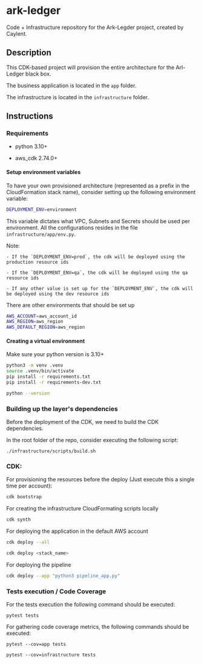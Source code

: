 # ark-ledger

Code + Infrastructure repository for the Ark-Legder project, created by Caylent.

## Description

This CDK-based project will provision the entire architecture for the Arl-Ledger black box.

The business application is located in the `app` folder.

The infrastructure is located in the `infrastructure` folder.

## Instructions

### Requirements

- python 3.10+

- aws_cdk 2.74.0+

#### Setup environment variables

To have your own provisioned architecture (represented as a prefix in the CloudFormation stack name), consider setting up the following environment variable:

```bash
DEPLOYMENT_ENV=environment
```

This variable dictates what VPC, Subnets and Secrets should be used per environment.
All the configurations resides in the file `infrastructure/app/env.py`.

Note:

    - If the `DEPLOYMENT_ENV=prod`, the cdk will be deployed using the production resource ids

    - If the `DEPLOYMENT_ENV=qa`, the cdk will be deployed using the qa resource ids

    - If any other value is set up for the `DEPLOYMENT_ENV`, the cdk will be deployed using the dev resource ids


There are other environments that should be set up
```bash
AWS_ACCOUNT=aws_account_id
AWS_REGION=aws_region
AWS_DEFAULT_REGION=aws_region
```

#### Creating a virtual environment

Make sure your python version is 3.10+

```bash
python3 -m venv .venv
source .venv/bin/activate
pip install -r requirements.txt
pip install -r requirements-dev.txt

python --version
```

### Building up the layer's dependencies

Before the deployment of the CDK, we need to build the CDK dependencies.

In the root folder of the repo, consider executing the following script:

```
./infrastructure/scripts/build.sh
```

### CDK:

For provisioning the resources before the deploy (Just execute this a single time per account):
```bash
cdk bootstrap
```

For creating the infrastructure CloudFormating scripts locally
```bash
cdk synth
```

For deploying the application in the default AWS account
```bash
cdk deploy --all

cdk deploy <stack_name>
```

For deploying the pipeline
```bash
cdk deploy --app "python3 pipeline_app.py"
```

### Tests execution / Code Coverage

For the tests execution the following command should be executed:
```
pytest tests
```

For gathering code coverage metrics, the following commands should be executed:
```
pytest --cov=app tests

pytest --cov=infrastructure tests
```
